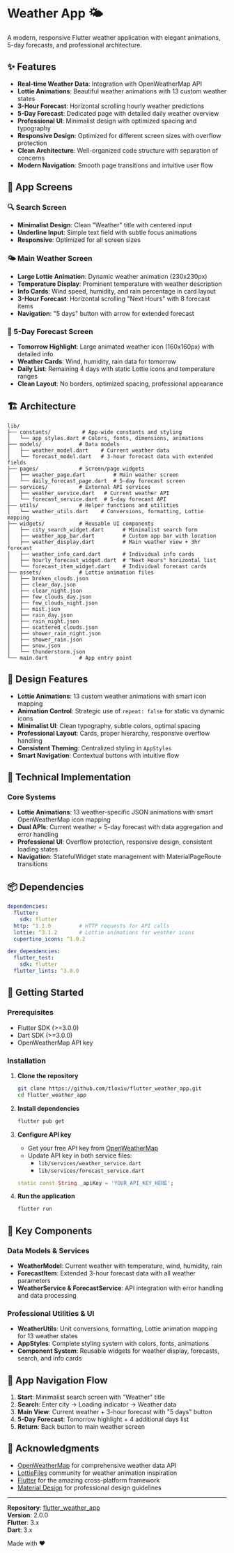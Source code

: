 # Weather App 🌤️

A modern, responsive Flutter weather application with elegant animations, 5-day forecasts, and professional architecture.

## ✨ Features

- **Real-time Weather Data**: Integration with OpenWeatherMap API
- **Lottie Animations**: Beautiful weather animations with 13 custom weather states
- **3-Hour Forecast**: Horizontal scrolling hourly weather predictions
- **5-Day Forecast**: Dedicated page with detailed daily weather overview
- **Professional UI**: Minimalist design with optimized spacing and typography
- **Responsive Design**: Optimized for different screen sizes with overflow protection
- **Clean Architecture**: Well-organized code structure with separation of concerns
- **Modern Navigation**: Smooth page transitions and intuitive user flow

## 📱 App Screens

### 🔍 Search Screen
- **Minimalist Design**: Clean "Weather" title with centered input
- **Underline Input**: Simple text field with subtle focus animations  
- **Responsive**: Optimized for all screen sizes

### 🌤️ Main Weather Screen
- **Large Lottie Animation**: Dynamic weather animation (230x230px)
- **Temperature Display**: Prominent temperature with weather description
- **Info Cards**: Wind speed, humidity, and rain percentage in card layout
- **3-Hour Forecast**: Horizontal scrolling "Next Hours" with 8 forecast items
- **Navigation**: "5 days" button with arrow for extended forecast

### 📅 5-Day Forecast Screen
- **Tomorrow Highlight**: Large animated weather icon (160x160px) with detailed info
- **Weather Cards**: Wind, humidity, rain data for tomorrow
- **Daily List**: Remaining 4 days with static Lottie icons and temperature ranges
- **Clean Layout**: No borders, optimized spacing, professional appearance

## 🏗️ Architecture

```
lib/
├── constants/          # App-wide constants and styling
│   └── app_styles.dart # Colors, fonts, dimensions, animations
├── models/            # Data models  
│   ├── weather_model.dart    # Current weather data
│   └── forecast_model.dart   # 3-hour forecast data with extended fields
├── pages/             # Screen/page widgets
│   ├── weather_page.dart         # Main weather screen
│   └── daily_forecast_page.dart  # 5-day forecast screen
├── services/          # External API services
│   ├── weather_service.dart   # Current weather API
│   └── forecast_service.dart  # 5-day forecast API
├── utils/             # Helper functions and utilities
│   └── weather_utils.dart    # Conversions, formatting, Lottie mapping
├── widgets/           # Reusable UI components
│   ├── city_search_widget.dart      # Minimalist search form
│   ├── weather_app_bar.dart         # Custom app bar with location
│   ├── weather_display.dart         # Main weather view + 3hr forecast
│   ├── weather_info_card.dart       # Individual info cards
│   ├── hourly_forecast_widget.dart  # "Next Hours" horizontal list
│   └── forecast_item_widget.dart    # Individual forecast cards
├── assets/            # Lottie animation files
│   ├── broken_clouds.json
│   ├── clear_day.json
│   ├── clear_night.json
│   ├── few_clouds_day.json
│   ├── few_clouds_night.json
│   ├── mist.json
│   ├── rain_day.json
│   ├── rain_night.json
│   ├── scattered_clouds.json
│   ├── shower_rain_night.json
│   ├── shower_rain.json
│   ├── snow.json
│   └── thunderstorm.json
└── main.dart          # App entry point
```

## 🎨 Design Features

- **Lottie Animations**: 13 custom weather animations with smart icon mapping
- **Animation Control**: Strategic use of `repeat: false` for static vs dynamic icons
- **Minimalist UI**: Clean typography, subtle colors, optimal spacing
- **Professional Layout**: Cards, proper hierarchy, responsive overflow handling
- **Consistent Theming**: Centralized styling in `AppStyles`
- **Smart Navigation**: Contextual buttons with intuitive flow

## 🔧 Technical Implementation

### Core Systems
- **Lottie Animations**: 13 weather-specific JSON animations with smart OpenWeatherMap icon mapping
- **Dual APIs**: Current weather + 5-day forecast with data aggregation and error handling  
- **Professional UI**: Overflow protection, responsive design, consistent loading states
- **Navigation**: StatefulWidget state management with MaterialPageRoute transitions

## 📦 Dependencies

```yaml
dependencies:
  flutter:
    sdk: flutter
  http: ^1.1.0         # HTTP requests for API calls
  lottie: ^3.1.2       # Lottie animations for weather icons
  cupertino_icons: ^1.0.2

dev_dependencies:
  flutter_test:
    sdk: flutter
  flutter_lints: ^3.0.0
```

## 🚀 Getting Started

### Prerequisites
- Flutter SDK (>=3.0.0)
- Dart SDK (>=3.0.0)  
- OpenWeatherMap API key

### Installation

1. **Clone the repository**
   ```bash
   git clone https://github.com/tloxiu/flutter_weather_app.git
   cd flutter_weather_app
   ```

2. **Install dependencies**
   ```bash
   flutter pub get
   ```

3. **Configure API key**
   - Get your free API key from [OpenWeatherMap](https://openweathermap.org/api)
   - Update API key in both service files:
     - `lib/services/weather_service.dart`
     - `lib/services/forecast_service.dart`
   ```dart
   static const String _apiKey = 'YOUR_API_KEY_HERE';
   ```

4. **Run the application**
   ```bash
   flutter run
   ```

## 🌟 Key Components

### Data Models & Services
- **WeatherModel**: Current weather with temperature, wind, humidity, rain
- **ForecastItem**: Extended 3-hour forecast data with all weather parameters  
- **WeatherService & ForecastService**: API integration with error handling and data processing

### Professional Utilities & UI
- **WeatherUtils**: Unit conversions, formatting, Lottie animation mapping for 13 weather states
- **AppStyles**: Complete styling system with colors, fonts, animations
- **Component System**: Reusable widgets for weather display, forecasts, search, and info cards

## 🎯 App Navigation Flow

1. **Start**: Minimalist search screen with "Weather" title
2. **Search**: Enter city → Loading indicator → Weather data
3. **Main View**: Current weather + 3-hour forecast with "5 days" button  
4. **5-Day Forecast**: Tomorrow highlight + 4 additional days list
5. **Return**: Back button to main weather screen


## 👏 Acknowledgments

- [OpenWeatherMap](https://openweathermap.org/) for comprehensive weather data API
- [LottieFiles](https://lottiefiles.com/) community for weather animation inspiration
- [Flutter](https://flutter.dev/) for the amazing cross-platform framework
- [Material Design](https://material.io/) for professional design guidelines

---

**Repository**: [flutter_weather_app](https://github.com/tloxiu/flutter_weather_app)  
**Version**: 2.0.0  
**Flutter**: 3.x  
**Dart**: 3.x  

Made with ❤️

